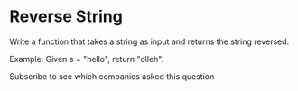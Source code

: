 # Reverse String

Write a function that takes a string as input and returns the string reversed.

Example:
Given s = "hello", return "olleh".

Subscribe to see which companies asked this question
